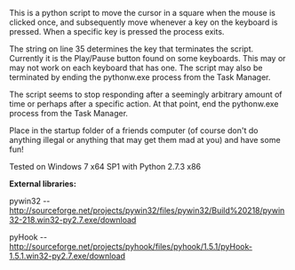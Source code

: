 This is a python script to move the cursor in a square when the mouse is clicked once, and subsequently move whenever a key on the keyboard is pressed. When a specific key is pressed the process exits.

The string on line 35 determines the key that terminates the script. Currently it is the Play/Pause button found on some keyboards. This may or may not work on each keyboard that has one. The script may also be terminated by ending the pythonw.exe process from the Task Manager. 

The script seems to stop responding after a seemingly arbitrary amount of time or perhaps after a specific action. At that point, end the pythonw.exe process from the Task Manager.


Place in the startup folder of a friends computer (of course don't do anything illegal or anything that may get them mad at you) and have some fun!


Tested on Windows 7 x64 SP1 with Python 2.7.3 x86

**External libraries:**

pywin32 -- http://sourceforge.net/projects/pywin32/files/pywin32/Build%20218/pywin32-218.win32-py2.7.exe/download

pyHook -- http://sourceforge.net/projects/pyhook/files/pyhook/1.5.1/pyHook-1.5.1.win32-py2.7.exe/download